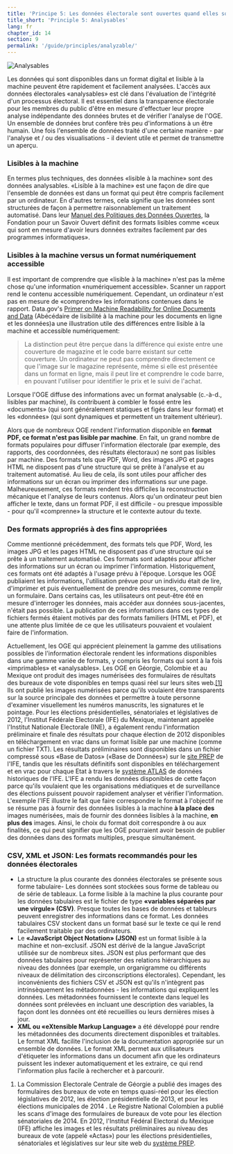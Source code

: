 ```yaml
---
title: 'Principe 5: Les données électorale sont ouvertes quand elles sont analysables (c. à-d. disponibles dans un format lisible et numérique)'
title_short: 'Principle 5: Analysables'
lang: fr
chapter_id: 14
section: 9
permalink: '/guide/principles/analyzable/'
---
```


![Analysables](/images/inventory/principles/analyzable.png)

Les données qui sont disponibles dans un format digital et lisible à la machine peuvent être rapidement et facilement analysées. L'accès aux données électorales «analysables» est clé dans l'évaluation de l'intégrité d'un processus électoral. Il est essentiel dans la transparence électorale pour les membres du public d'être en mesure d'effectuer leur propre analyse indépendante des données brutes et de vérifier l'analyse de l'OGE. Un ensemble de données brut confère très peu d'informations à un être humain. Une fois l'ensemble de données traité d'une certaine manière - par l'analyse et / ou des visualisations - il devient utile et permet de transmettre un aperçu.

### Lisibles à la machine

En termes plus techniques, des données «lisible à la machine» sont des données analysables. «Lisible à la machine» est une façon de dire que l'ensemble de données est dans un format qui peut être compris facilement par un ordinateur. En d'autres termes, cela signifie que les données sont structurées de façon à permettre raisonnablement un traitement automatisé. Dans leur [Manuel des Politiques des Données Ouvertes](http://opendatahandbook.org/glossary/fr/), la Fondation pour un Savoir Ouvert définit des formats lisibles comme «ceux qui sont en mesure d'avoir leurs données extraites facilement par des programmes informatiques».

### Lisibles à la machine versus un format numériquement accessible

Il est important de comprendre que «lisible à la machine» n'est pas la même chose qu'une information «numériquement accessible». Scanner un rapport rend le contenu accessible numériquement. Cependant, un ordinateur n'est pas en mesure de «comprendre» les informations contenues dans le rapport. Data.gov's [Primer on Machine Readability for Online Documents and Data](https://www.data.gov/developers/blog/primer-machine-readability-online-documents-and-data) (Abécédaire de lisibilité à la machine pour les documents en ligne et les données)a une illustration utile des différences entre lisible à la machine et accessible numériquement:

> La distinction peut être perçue dans la différence qui existe entre une couverture de magazine et le code barre existant sur cette couverture. Un ordinateur ne peut pas comprendre directement ce que l'image sur le magazine représente, même si elle est présentée dans un format en ligne, mais il peut lire et comprendre le code barre, en pouvant l'utiliser pour identifier le prix et le suivi de l'achat.

Lorsque l'OGE diffuse des informations avec un format analysable (c.-à-d., lisibles par machine), ils contribuent à combler le fossé entre les «documents» (qui sont généralement statiques et figés dans leur format) et les «données» (qui sont dynamiques et permettent un traitement ultérieur).

Alors que de nombreux OGE rendent l'information disponible en **format PDF, ce format n'est pas lisible par machine**. En fait, un grand nombre de formats populaires pour diffuser l'information électorale (par exemple, des rapports, des coordonnées, des résultats électoraux) ne sont pas lisibles par machine. Des formats tels que PDF, Word, des images JPG et pages HTML ne disposent pas d'une structure qui se prête à l'analyse et au traitement automatisé. Au lieu de cela, ils sont utiles pour afficher des informations sur un écran ou imprimer des informations sur une page. Malheureusement, ces formats rendent très difficiles la reconstruction mécanique et l'analyse de leurs contenus. Alors qu'un ordinateur peut bien afficher le texte, dans un format PDF, il est difficile - ou presque impossible - pour qu'il «comprenne» la structure et le contexte autour du texte.

### Des formats appropriés à des fins appropriées

Comme mentionné précédemment, des formats tels que PDF, Word, les images JPG et les pages HTML ne disposent pas d'une structure qui se prête à un traitement automatisé. Ces formats sont adaptés pour afficher des informations sur un écran ou imprimer l'information. Historiquement, ces formats ont été adaptés à l'usage prévu à l'époque. Lorsque les OGE publiaient les informations, l'utilisation prévue pour un individu était de lire, d'imprimer et puis éventuellement de prendre des mesures, comme remplir un formulaire. Dans certains cas, les utilisateurs ont peut-être été en mesure d'interroger les données, mais accéder aux données sous-jacentes, n'était pas possible. La publication de ces informations dans ces types de fichiers fermés étaient motivés par des formats familiers (HTML et PDF), et une attente plus limitée de ce que les utilisateurs pouvaient et voulaient faire de l'information.

Actuellement, les OGE qui apprécient pleinement la gamme des utilisations possibles de l'information électorale rendent les informations disponibles dans une gamme variée de formats, y compris les formats qui sont à la fois «imprimables» et «analysables». Les OGE en Géorgie, Colombie et au Mexique ont produit des images numérisées des formulaires de résultats des bureaux de vote disponibles en temps quasi réel sur leurs sites web.[\[1\]](#footnote-1) Ils ont publié les images numérisées parce qu'ils voulaient être transparents sur la source principale des données et permettre à toute personne d'examiner visuellement les numéros manuscrits, les signatures et le pointage. Pour les élections présidentielles, sénatoriales et législatives de 2012, l'Institut Fédérale Electorale (IFE) du Mexique, maintenant appelée l'Institut Nationale Electorale (INE), a également rendu l'information préliminaire et finale des résultats pour chaque élection de 2012 disponibles en téléchargement en vrac dans un format lisible par une machine (comme un fichier TXT). Les résultats préliminaires sont disponibles dans un fichier compressé sous «Base de Datos» («Base de Données») sur le [site PREP](https://prep2012.ife.org.mx/prep/NACIONAL/PresidenteNacionalVPC.html) de l'IFE, tandis que les résultats définitifs sont disponibles en téléchargement et en vrac pour chaque Etat à travers le [système ATLAS](http://siceef.ife.org.mx/pef2012/SICEEF2012.html#) de données historiques de l'IFE. L'IFE a rendu les données disponibles de cette façon parce qu'ils voulaient que les organisations médiatiques et de surveillance des élections puissent pouvoir rapidement analyser et vérifier l'information. L'exemple l'IFE illustre le fait que faire correspondre le format à l'objectif ne se résume pas à fournir des données lisibles à la machine **à la place des** images numérisées, mais de fournir des données lisibles à la machine, **en plus des** images. Ainsi, le choix du format doit correspondre à ou aux finalités, ce qui peut signifier que les OGE pourraient avoir besoin de publier des données dans des formats multiples, presque simultanément.

### CSV, XML et JSON: Les formats recommandés pour les données électorales

*   La structure la plus courante des données électorales se présente sous forme tabulaire- Les données sont stockées sous forme de tableau ou de série de tableaux. La forme lisible à la machine la plus courante pour les données tabulaires est le fichier de type **«variables séparées par une virgule» (CSV)**. Presque toutes les bases de données et tableurs peuvent enregistrer des informations dans ce format. Les données tabulaires CSV stockent dans un format basé sur le texte ce qui le rend facilement traitable par des ordinateurs.
*   Le **«JavaScript Object Notation» (JSON)** est un format lisible à la machine et non-exclusif. JSON est dérivé de la langue JavaScript utilisée sur de nombreux sites. JSON est plus performant que des données tabulaires pour représenter des relations hiérarchiques au niveau des données (par exemple, un organigramme ou différents niveaux de délimitation des circonscriptions électorales). Cependant, les inconvénients des fichiers CSV et JSON est qu'ils n'intègrent pas intrinsèquement les métadonnées - les informations qui expliquent les données. Les métadonnées fournissent le contexte dans lequel les données sont prélevées en incluant une description des variables, la façon dont les données ont été recueillies ou leurs dernières mises à jour.
*   **XML ou «eXtensible Markup Language»** a été développé pour rendre les métadonnées des documents directement disponibles et traitables. Le format XML facilite l'inclusion de la documentation appropriée sur un ensemble de données. Le format XML permet aux utilisateurs d'étiqueter les informations dans un document afin que les ordinateurs puissent les indexer automatiquement et les extraire, ce qui rend l'information plus facile à rechercher et à parcourir.

1.  [](#reference-1)La Commission Electorale Centrale de Géorgie a publié des images des formulaires des bureaux de vote en temps quasi-réel pour les élection législatives de 2012, les élection présidentielle de 2013, et pour les élections municipales de 2014 . Le Registre National Colombien a publié les scans d'image des formulaires de bureaux de vote pour les élection sénatoriales de 2014. En 2012, l'Institut Fédéral Electoral du Mexique (IFE) affiche les images et les résultats préliminaires au niveau des bureaux de vote (appelé «Actas») pour les élections présidentielles, sénatoriales et législatives sur leur site web du [système PREP](https://prep2012.ife.org.mx/prep/introduccion.html).

